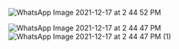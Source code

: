 ![WhatsApp Image 2021-12-17 at 2 44 52 PM](https://user-images.githubusercontent.com/96295642/146589365-cdf7b3a3-bdc8-43bc-b271-02f9656045f4.jpeg)


![WhatsApp Image 2021-12-17 at 2 44 47 PM](https://user-images.githubusercontent.com/96295642/146589283-df01eec7-a799-4084-b0b0-1b811fdae5d7.jpeg)
![WhatsApp Image 2021-12-17 at 2 44 47 PM (1)](https://user-images.githubusercontent.com/96295642/146589346-e67ac7bc-4b5d-4c57-8fcb-2e6857a16144.jpeg)
